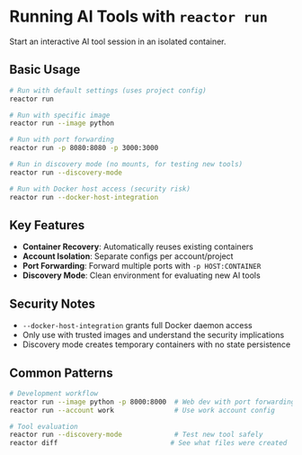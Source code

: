 # Running AI Tools with `reactor run`

Start an interactive AI tool session in an isolated container.

## Basic Usage

```bash
# Run with default settings (uses project config)
reactor run

# Run with specific image
reactor run --image python

# Run with port forwarding
reactor run -p 8080:8080 -p 3000:3000

# Run in discovery mode (no mounts, for testing new tools)
reactor run --discovery-mode

# Run with Docker host access (security risk)
reactor run --docker-host-integration
```

## Key Features

- **Container Recovery**: Automatically reuses existing containers
- **Account Isolation**: Separate configs per account/project
- **Port Forwarding**: Forward multiple ports with `-p HOST:CONTAINER`
- **Discovery Mode**: Clean environment for evaluating new AI tools

## Security Notes

- `--docker-host-integration` grants full Docker daemon access
- Only use with trusted images and understand the security implications
- Discovery mode creates temporary containers with no state persistence

## Common Patterns

```bash
# Development workflow
reactor run --image python -p 8000:8000  # Web dev with port forwarding
reactor run --account work               # Use work account config

# Tool evaluation
reactor run --discovery-mode             # Test new tool safely
reactor diff                            # See what files were created
```